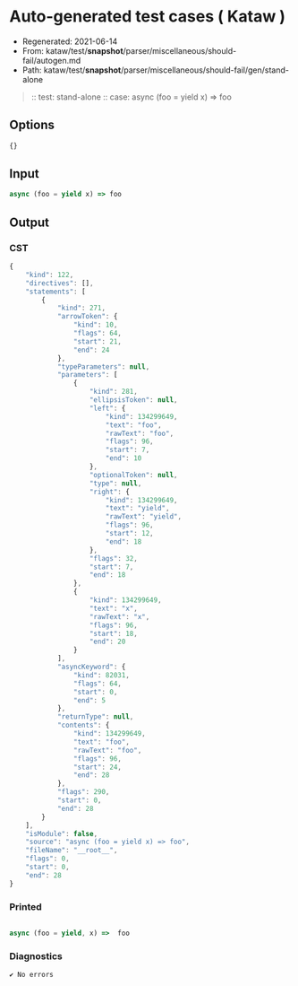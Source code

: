 # Auto-generated test cases ( Kataw )
- Regenerated: 2021-06-14
- From: kataw/test/__snapshot__/parser/miscellaneous/should-fail/autogen.md
- Path: kataw/test/__snapshot__/parser/miscellaneous/should-fail/gen/stand-alone
> :: test: stand-alone
> :: case: async (foo = yield x) => foo
## Options

`````js
{}
`````
## Input

`````js
async (foo = yield x) => foo
`````
## Output

### CST

```javascript
{
    "kind": 122,
    "directives": [],
    "statements": [
        {
            "kind": 271,
            "arrowToken": {
                "kind": 10,
                "flags": 64,
                "start": 21,
                "end": 24
            },
            "typeParameters": null,
            "parameters": [
                {
                    "kind": 281,
                    "ellipsisToken": null,
                    "left": {
                        "kind": 134299649,
                        "text": "foo",
                        "rawText": "foo",
                        "flags": 96,
                        "start": 7,
                        "end": 10
                    },
                    "optionalToken": null,
                    "type": null,
                    "right": {
                        "kind": 134299649,
                        "text": "yield",
                        "rawText": "yield",
                        "flags": 96,
                        "start": 12,
                        "end": 18
                    },
                    "flags": 32,
                    "start": 7,
                    "end": 18
                },
                {
                    "kind": 134299649,
                    "text": "x",
                    "rawText": "x",
                    "flags": 96,
                    "start": 18,
                    "end": 20
                }
            ],
            "asyncKeyword": {
                "kind": 82031,
                "flags": 64,
                "start": 0,
                "end": 5
            },
            "returnType": null,
            "contents": {
                "kind": 134299649,
                "text": "foo",
                "rawText": "foo",
                "flags": 96,
                "start": 24,
                "end": 28
            },
            "flags": 290,
            "start": 0,
            "end": 28
        }
    ],
    "isModule": false,
    "source": "async (foo = yield x) => foo",
    "fileName": "__root__",
    "flags": 0,
    "start": 0,
    "end": 28
}
```

### Printed

```javascript

async (foo = yield, x) =>  foo
```

### Diagnostics

```javascript
✔ No errors
```

